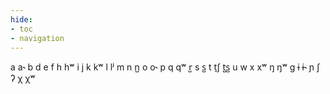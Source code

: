 ```yaml
---
hide:
- toc
- navigation
---
```

a
a˞
b
d
e
f
h
hʷ
i
j
k
kʷ
l
lʲ
m
n
n̺
o
o˞
p
q
qʷ
r̺
s
s̺
t
t̠ʃ
t̺s̺
u
w
x
xʷ
ŋ
ŋʷ
ɡ
ɨ
ɨ˞
ɲ
ʃ
ʔ
χ
χʷ
